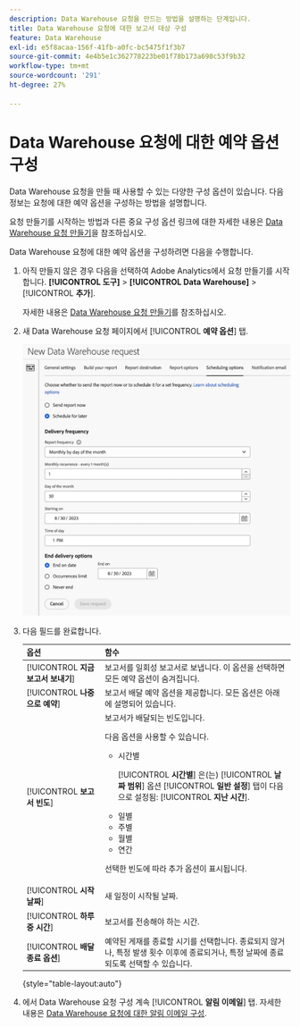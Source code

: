 ```yaml
---
description: Data Warehouse 요청을 만드는 방법을 설명하는 단계입니다.
title: Data Warehouse 요청에 대한 보고서 대상 구성
feature: Data Warehouse
exl-id: e5f8acaa-156f-41fb-a0fc-bc5475f1f3b7
source-git-commit: 4e4b5e1c362778223be01f78b173a698c53f9b32
workflow-type: tm+mt
source-wordcount: '291'
ht-degree: 27%

---
```


# Data Warehouse 요청에 대한 예약 옵션 구성

Data Warehouse 요청을 만들 때 사용할 수 있는 다양한 구성 옵션이 있습니다. 다음 정보는 요청에 대한 예약 옵션을 구성하는 방법을 설명합니다.

요청 만들기를 시작하는 방법과 다른 중요 구성 옵션 링크에 대한 자세한 내용은 [Data Warehouse 요청 만들기](/help/export/data-warehouse/create-request/t-dw-create-request.md)을 참조하십시오.

Data Warehouse 요청에 대한 예약 옵션을 구성하려면 다음을 수행합니다.

1. 아직 만들지 않은 경우 다음을 선택하여 Adobe Analytics에서 요청 만들기를 시작합니다. **[!UICONTROL 도구]** > **[!UICONTROL Data Warehouse]** > [!UICONTROL **추가**].

   자세한 내용은 [Data Warehouse 요청 만들기](/help/export/data-warehouse/create-request/t-dw-create-request.md)를 참조하십시오.

1. 새 Data Warehouse 요청 페이지에서 [!UICONTROL **예약 옵션**] 탭.

   ![보고서 대상 탭](assets/dw-scheduling-options.png) <!-- update screenshot -->

1. 다음 필드를 완료합니다. 

   | 옵션 | 함수 |
   |---------|----------|
   | [!UICONTROL **지금 보고서 보내기**] | 보고서를 일회성 보고서로 보냅니다. 이 옵션을 선택하면 모든 예약 옵션이 숨겨집니다. |
   | [!UICONTROL **나중으로 예약**] | 보고서 배달 예약 옵션을 제공합니다. 모든 옵션은 아래에 설명되어 있습니다. |
   | [!UICONTROL **보고서 빈도**] | 보고서가 배달되는 빈도입니다. <p>다음 옵션을 사용할 수 있습니다.</p><ul><li>시간별</li><p>[!UICONTROL **시간별**] 은(는) [!UICONTROL **날짜 범위**] 옵션 [!UICONTROL **일반 설정**] 탭이 다음으로 설정됨: [!UICONTROL **지난 시간**].</p><li>일별</li><li>주별</li><li>월별</li><li>연간</li></ul><p>선택한 빈도에 따라 추가 옵션이 표시됩니다.</p> |
   | [!UICONTROL **시작 날짜**] | 새 일정이 시작될 날짜. |
   | [!UICONTROL **하루 중 시간**] | 보고서를 전송해야 하는 시간. |
   | [!UICONTROL **배달 종료 옵션**] | 예약된 게재를 종료할 시기를 선택합니다. 종료되지 않거나, 특정 발생 횟수 이후에 종료되거나, 특정 날짜에 종료되도록 선택할 수 있습니다. |

   {style="table-layout:auto"}

1. 에서 Data Warehouse 요청 구성 계속 [!UICONTROL **알림 이메일**] 탭. 자세한 내용은 [Data Warehouse 요청에 대한 알림 이메일 구성](/help/export/data-warehouse/create-request/dw-request-email.md).
